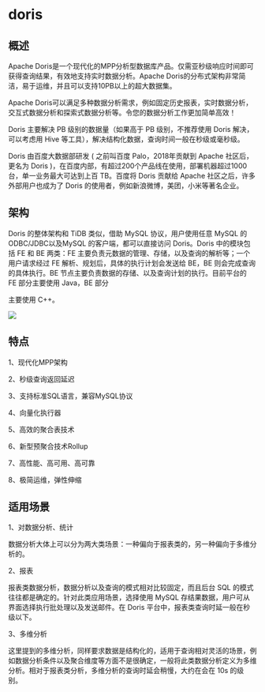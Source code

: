 <!--
 * @Author: wangzhichiao<https://github.com/wzc570738205>
 * @Date: 2021-03-29 16:02:38
 * @LastEditors: wangzhichiao<https://github.com/wzc570738205>
 * @LastEditTime: 2021-03-29 16:02:55
-->
# **doris**
## **概述**
Apache Doris是一个现代化的MPP分析型数据库产品。仅需亚秒级响应时间即可获得查询结果，有效地支持实时数据分析。Apache Doris的分布式架构非常简洁，易于运维，并且可以支持10PB以上的超大数据集。

Apache Doris可以满足多种数据分析需求，例如固定历史报表，实时数据分析，交互式数据分析和探索式数据分析等。令您的数据分析工作更加简单高效！

Doris 主要解决 PB 级别的数据量（如果高于 PB 级别，不推荐使用 Doris 解决，可以考虑用 Hive 等工具），解决结构化数据，查询时间一般在秒级或毫秒级。

Doris 由百度大数据部研发 ( 之前叫百度 Palo，2018年贡献到 Apache 社区后，更名为 Doris )，在百度内部，有超过200个产品线在使用，部署机器超过1000台，单一业务最大可达到上百 TB。百度将 Doris 贡献给 Apache 社区之后，许多外部用户也成为了 Doris 的使用者，例如新浪微博，美团，小米等著名企业。
## **架构**
Doris 的整体架构和 TiDB 类似，借助 MySQL 协议，用户使用任意 MySQL 的 ODBC/JDBC以及MySQL 的客户端，都可以直接访问 Doris。Doris 中的模块包括 FE 和 BE 两类：FE 主要负责元数据的管理、存储，以及查询的解析等；一个用户请求经过 FE 解析、规划后，具体的执行计划会发送给 BE，BE 则会完成查询的具体执行。BE 节点主要负责数据的存储、以及查询计划的执行。目前平台的 FE 部分主要使用 Java，BE 部分

主要使用 C++。

![](/docs/images/dashuju/Aspose.Words.390a89bc-6b49-496d-b349-93be6392fec4.009.png)
## **特点**
1、现代化MPP架构

2、秒级查询返回延迟

3、支持标准SQL语言，兼容MySQL协议

4、向量化执行器

5、高效的聚合表技术

6、新型预聚合技术Rollup

7、高性能、高可用、高可靠

8、极简运维，弹性伸缩
## **适用场景**
1、对数据分析、统计

数据分析大体上可以分为两大类场景：一种偏向于报表类的，另一种偏向于多维分析的。

2、报表

报表类数据分析，数据分析以及查询的模式相对比较固定，而且后台 SQL 的模式往往都是确定的。针对此类应用场景，选择使用 MySQL 存结果数据，用户可从界面选择执行批处理以及发送邮件。在 Doris 平台中，报表类查询时延一般在秒级以下。

3、多维分析

这里提到的多维分析，同样要求数据是结构化的，适用于查询相对灵活的场景，例如数据分析条件以及聚合维度等方面不是很确定，一般将此类数据分析定义为多维分析。相对于报表类分析，多维分析的查询时延会稍慢，大约在会在 10s 的级别。